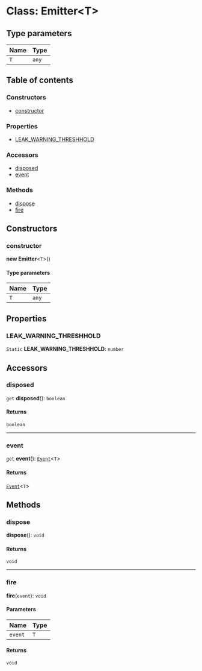 # Class: Emitter\<T>

## Type parameters

| Name | Type |
| :------ | :------ |
| `T` | `any` |

## Table of contents

### Constructors

* [constructor](/en/auto-docs/playground-react/classes/Emitter.md#constructor)

### Properties

* [LEAK\_WARNING\_THRESHHOLD](/en/auto-docs/playground-react/classes/Emitter.md#leak_warning_threshhold)

### Accessors

* [disposed](/en/auto-docs/playground-react/classes/Emitter.md#disposed)
* [event](/en/auto-docs/playground-react/classes/Emitter.md#event)

### Methods

* [dispose](/en/auto-docs/playground-react/classes/Emitter.md#dispose)
* [fire](/en/auto-docs/playground-react/classes/Emitter.md#fire)

## Constructors

### constructor

**new Emitter**<`T`>()

#### Type parameters

| Name | Type |
| :------ | :------ |
| `T` | `any` |

## Properties

### LEAK\_WARNING\_THRESHHOLD

`Static` **LEAK\_WARNING\_THRESHHOLD**: `number`

## Accessors

### disposed

`get` **disposed**(): `boolean`

#### Returns

`boolean`

***

### event

`get` **event**(): [`Event`](/en/auto-docs/playground-react/interfaces/Event-1.md)<`T`>

#### Returns

[`Event`](/en/auto-docs/playground-react/interfaces/Event-1.md)<`T`>

## Methods

### dispose

**dispose**(): `void`

#### Returns

`void`

***

### fire

**fire**(`event`): `void`

#### Parameters

| Name | Type |
| :------ | :------ |
| `event` | `T` |

#### Returns

`void`
